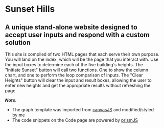 # Sunset Hills

## A unique stand-alone website designed to accept user inputs and respond with a custom solution

This site is compiled of two HTML pages that each serve their own purpose. You will land on the index, which will be the page that you interact with. Use the input boxes to determine each of the five building's heights. 
The "Initiate Sunset" button will call two functions. One to show the column chart, and one to perform the loop comparison of inputs. 
The "Clear Heights" button will clear the input and result boxes, allowing the user to enter new heights and get the appropriate results without refreshing the page. 

***Note:***
- The graph template was imported from [canvasJS](https://canvasjs.com/) and modified/styled by me
- The code snippets on the Code page are powered by [prismJS](https://prismjs.com/)
